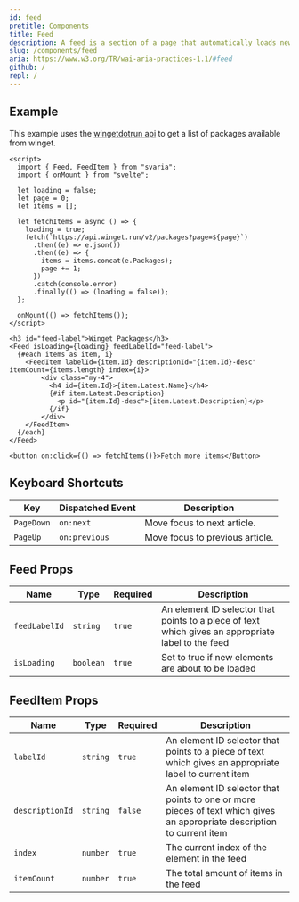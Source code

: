 ```yaml
---
id: feed
pretitle: Components
title: Feed
description: A feed is a section of a page that automatically loads new sections of content as the user scrolls. The sections of content in a feed are presented in article elements. So, a feed can be thought of as a dynamic list of articles that often appears to scroll infinitely.
slug: /components/feed
aria: https://www.w3.org/TR/wai-aria-practices-1.1/#feed
github: /
repl: /
---
```


<script>
  import FeedExample from "$site/components/examples/feed_example.svelte";
  import Example from "$site/components/example.svelte";
</script>

## Example

This example uses the [wingetdotrun api](https://winget.run/) to get a list of packages available from winget.

<Example value={66}>

<span slot="preview">
  <FeedExample />
</span>

```svelte
<script>
  import { Feed, FeedItem } from "svaria";
  import { onMount } from "svelte";

  let loading = false;
  let page = 0;
  let items = [];

  let fetchItems = async () => {
    loading = true;
    fetch(`https://api.winget.run/v2/packages?page=${page}`)
      .then((e) => e.json())
      .then((e) => {
        items = items.concat(e.Packages);
        page += 1;
      })
      .catch(console.error)
      .finally(() => (loading = false));
  };

  onMount(() => fetchItems());
</script>

<h3 id="feed-label">Winget Packages</h3>
<Feed isLoading={loading} feedLabelId="feed-label">
  {#each items as item, i}
    <FeedItem labelId={item.Id} descriptionId="{item.Id}-desc" itemCount={items.length} index={i}>
        <div class="my-4">
          <h4 id={item.Id}>{item.Latest.Name}</h4>
          {#if item.Latest.Description}
            <p id="{item.Id}-desc">{item.Latest.Description}</p>
          {/if}
        </div>
    </FeedItem>
  {/each}
</Feed>

<button on:click={() => fetchItems()}>Fetch more items</Button>
```

</Example>

## Keyboard Shortcuts

| Key        | Dispatched Event | Description                     |
| ---------- | ---------------- | ------------------------------- |
| `PageDown` | `on:next`        | Move focus to next article.     |
| `PageUp`   | `on:previous`    | Move focus to previous article. |

## Feed Props

| Name          | Type      | Required | Description                                                                                        |
| ------------- | --------- | -------- | -------------------------------------------------------------------------------------------------- |
| `feedLabelId` | `string`  | `true`   | An element ID selector that points to a piece of text which gives an appropriate label to the feed |
| `isLoading`   | `boolean` | `true`   | Set to true if new elements are about to be loaded                                                 |

## FeedItem Props

| Name            | Type     | Required | Description                                                                                                             |
| --------------- | -------- | -------- | ----------------------------------------------------------------------------------------------------------------------- |
| `labelId`       | `string` | `true`   | An element ID selector that points to a piece of text which gives an appropriate label to current item                  |
| `descriptionId` | `string` | `false`  | An element ID selector that points to one or more pieces of text which gives an appropriate description to current item |
| `index`         | `number` | `true`   | The current index of the element in the feed                                                                            |
| `itemCount`     | `number` | `true`   | The total amount of items in the feed                                                                                   |
